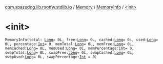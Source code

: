 [com.spazedog.lib.rootfw.stdlib.io](../../index.md) / [Memory](../index.md) / [MemoryInfo](index.md) / [&lt;init&gt;](.)

# &lt;init&gt;

`MemoryInfo(total: `[`Long`](https://kotlinlang.org/api/latest/jvm/stdlib/kotlin/-long/index.html)` = 0L, free: `[`Long`](https://kotlinlang.org/api/latest/jvm/stdlib/kotlin/-long/index.html)` = 0L, cached: `[`Long`](https://kotlinlang.org/api/latest/jvm/stdlib/kotlin/-long/index.html)` = 0L, used: `[`Long`](https://kotlinlang.org/api/latest/jvm/stdlib/kotlin/-long/index.html)` = 0L, percentage: `[`Int`](https://kotlinlang.org/api/latest/jvm/stdlib/kotlin/-int/index.html)` = 0, memTotal: `[`Long`](https://kotlinlang.org/api/latest/jvm/stdlib/kotlin/-long/index.html)` = 0L, memFree: `[`Long`](https://kotlinlang.org/api/latest/jvm/stdlib/kotlin/-long/index.html)` = 0L, memCached: `[`Long`](https://kotlinlang.org/api/latest/jvm/stdlib/kotlin/-long/index.html)` = 0L, memUsed: `[`Long`](https://kotlinlang.org/api/latest/jvm/stdlib/kotlin/-long/index.html)` = 0L, memPercentage: `[`Int`](https://kotlinlang.org/api/latest/jvm/stdlib/kotlin/-int/index.html)` = 0, swapTotal: `[`Long`](https://kotlinlang.org/api/latest/jvm/stdlib/kotlin/-long/index.html)` = 0L, swapFree: `[`Long`](https://kotlinlang.org/api/latest/jvm/stdlib/kotlin/-long/index.html)` = 0L, swapCached: `[`Long`](https://kotlinlang.org/api/latest/jvm/stdlib/kotlin/-long/index.html)` = 0L, swapUsed: `[`Long`](https://kotlinlang.org/api/latest/jvm/stdlib/kotlin/-long/index.html)` = 0L, swapPercentage: `[`Int`](https://kotlinlang.org/api/latest/jvm/stdlib/kotlin/-int/index.html)` = 0)`